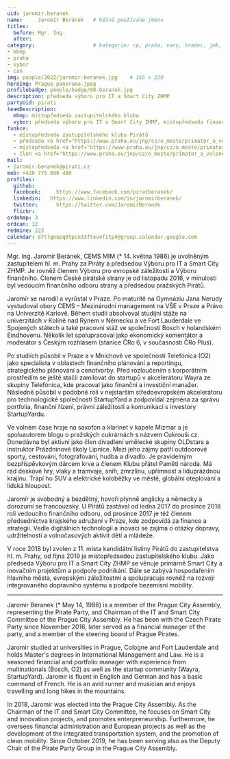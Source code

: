 ```yaml
---
uid: jaromir.beranek
name:     Jaromír Beránek  	# běžně používáné jméno
titles: 
  before: Mgr. Ing. 
  after: 
category:                 	# kategorie: rp, praha, vary, hradec, jmk, senat
- mhmp
- praha
- vybor
- can
img: people/2022/jaromir-beranek.jpg    # 165 x 220
heroImg: Prague_panorama.jpeg
profilebadge: people/badge/08-beranek.jpg
description: předseda výboru pro IT a Smart City ZHMP
partyUid: pirati
teamDescription:
  mhmp: místopředseda zastupitelského klubu
  vybor: předseda výboru pro IT a Smart City ZHMP, místopředseda finančního výboru ZHMP, člen Výboru pro evropské záležitosti ZHMP
funkce: 
  - místopředseda zastupitelského klubu Pirátů
  - předseda <a href="https://www.praha.eu/jnp/cz/o_meste/primator_a_volene_organy/zastupitelstvo/vybory_zastupitelstva/index.html?committeeId=33580">výboru pro IT a Smart City ZHMP</a>
  - místopředseda <a href="https://www.praha.eu/jnp/cz/o_meste/primator_a_volene_organy/zastupitelstvo/vybory_zastupitelstva/index.html?committeeId=33592">finančního výboru ZHMP</a>
  - člen <a href="https://www.praha.eu/jnp/cz/o_meste/primator_a_volene_organy/zastupitelstvo/vybory_zastupitelstva/index.html?committeeId=33596">Výboru pro evropské záležitosti ZHMP</a>
mail:
- jaromir.beranek@pirati.cz
mob: +420 775 890 490
profiles:
  github:     
  facebook: 	https://www.facebook.com/piratberanek/
  linkedin:   https://www.linkedin.com/in/jaromirberanek/
  twitter: 		https://twitter.com/JaromirBeranek
  flickr:
ordmhmp: 3
ordcan: 12
redmine: 223
calendar: 87tlgnopq0tpcn33ftev4fitp4@group.calendar.google.com
---
```


Mgr. Ing. Jaromír Beránek, CEMS MIM (* 14. května 1986) je uvolněným zastupitelem hl. m. Prahy za Piráty a předsedou Výboru pro IT a Smart City ZHMP. Je rovněž členem Výboru pro evropské záležitosti a Výboru finančního. Členem České pirátské strany je od listopadu 2016, v minulosti byl vedoucím finančního odboru strany a předsedou pražských Pirátů.

Jaromír se narodil a vyrůstal v Praze. Po maturitě na Gymnáziu Jana Nerudy vystudoval obory CEMS – Mezinárodní management na VŠE v Praze a Právo na Univerzitě Karlově. Během studií absolvoval studijní stáže na univerzitách v Kolíně nad Rýnem v Německu a ve Fort Lauderdale ve Spojených státech a také pracovní stáž ve společnosti Bosch v holandském Eindhovenu. Několik let spolupracoval jako ekonomický komentátor a moderátor s Českým rozhlasem (stanice ČRo 6, v současnosti ČRo Plus).

Po studiích působil v Praze a v Mnichově ve společnosti Telefónica (O2) jako specialista v oblastech finančního plánování a reportingu, strategického plánování a cenotvorby. Před rozloučením s korporátním prostředím se ještě stačil zamilovat do startupů v akcelerátoru Wayra ze skupiny Telefónica, kde pracoval jako finanční a investiční manažer. Následně působil v podobné roli v nejstarším středoevropském akcelerátoru pro technologické společnosti StartupYard a zodpovídal zejména za správu portfolia, finanční řízení, právní záležitosti a komunikaci s investory StartupYardu.

Ve volném čase hraje na saxofon a klarinet v kapele Mizmar a je spoluautorem blogu o pražských cukrárnách s názvem Cukrouši.cz. Donedávna byl aktivní jako člen divadlení umělecké skupiny OLDstars a instruktor Prázdninové školy Lipnice. Mezi jeho zájmy patří outdoorové sporty, cestování, fotografování, hudba a divadlo. Je pravidelným bezpříspěvkovým dárcem krve a členem Klubu přátel Paměti národa. Má rád deskové hry, vlaky a tramvaje, sníh, zmrzlinu, upřímnost a liduprázdnou krajinu. Trápí ho SUV a elektrické koloběžky ve městě, globální oteplování a lidská hloupost.

Jaromír je svobodný a bezdětný, hovoří plynně anglicky a německy a dorozumí se francouzsky. U Pirátů zastával od ledna 2017 do prosince 2018 roli vedoucího finančního odboru, od prosince 2017 je též členem předsednictva krajského sdružení v Praze, kde zodpovídá za finance a strategii. Vedle digitálních technologií a inovací se zajímá o otázky dopravy, udržitelnosti a volnočasových aktivit dětí a mládeže.

V roce 2018 byl zvolen z 11. místa kandidátní listiny Pirátů do zastupitelstva hl. m. Prahy, od října 2019 je místopředsedou zastupitelského klubu. Jako předseda Výboru pro IT a Smart City ZHMP se věnuje primárně Smart City a inovačním projektům a podpoře podnikání. Dále se zabývá hospodařením hlavního města, evropskými záležitostmi a spolupracuje rovněž na rozvoji integrovaného dopravního systému a podpoře bezemisní mobility.

***

Jaromir Beranek (* May 14, 1986) is a member of the Prague City Assembly, representing the Pirate Party, and Chairman of the IT and Smart City Committee of the Prague City Assembly. He has been with the Czech Pirate Party since November 2016, later served as a financial manager of the party, and a member of the steering board of Prague Pirates.

Jaromir studied at universities in Prague, Cologne and Fort Lauderdale and holds Master's degrees in International Management and Law. He is a seasoned financial and portfolio manager with experience from multinationals (Bosch, O2) as well as the startup community (Wayra, StartupYard). Jaromir is fluent in English and German and has a basic command of French. He is an avid runner and musician and enjoys travelling and long hikes in the mountains.

In 2018, Jaromir was elected into the Prague City Assembly. As the Chairman of the IT and Smart City Committee, he focuses on Smart City and innovation projects, and promotes enterpreneurship. Furthermore, he oversees financial administration and European projects as well as the development of the integrated transportation system, and the promotion of clean mobility. Since October 2019, he has been serving also as the Deputy Chair of the Pirate Party Group in the Prague City Assembly.
